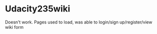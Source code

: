 Udacity235wiki
=======

Doesn't work. Pages used to load, was able to login/sign up/register/view wiki form
